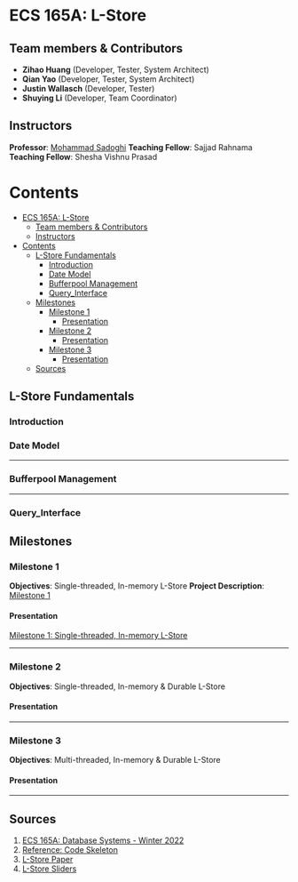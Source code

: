 # ECS 165A: L-Store

## Team members & Contributors
- **Zihao Huang** (Developer, Tester, System Architect)
- **Qian Yao** (Developer, Tester, System Architect)
- **Justin Wallasch** (Developer, Tester)
- **Shuying Li** (Developer, Team Coordinator)

## Instructors
**Professor**: [Mohammad Sadoghi](https://expolab.org/)
**Teaching Fellow**: Sajjad Rahnama
**Teaching Fellow**: Shesha Vishnu Prasad

# Contents 
- [ECS 165A: L-Store](#ecs-165a-l-store)
  - [Team members & Contributors](#team-members--contributors)
  - [Instructors](#instructors)
- [Contents](#contents)
  - [L-Store Fundamentals](#l-store-fundamentals)
    - [Introduction](#introduction)
    - [Date Model](#date-model)
    - [Bufferpool Management](#bufferpool-management)
    - [Query_Interface](#query_interface)
  - [Milestones](#milestones)
    - [Milestone 1](#milestone-1)
      - [Presentation](#presentation)
    - [Milestone 2](#milestone-2)
      - [Presentation](#presentation-1)
    - [Milestone 3](#milestone-3)
      - [Presentation](#presentation-2)
  - [Sources](#sources)

## L-Store Fundamentals
### Introduction

### Date Model

---
### Bufferpool Management

---
### Query_Interface

## Milestones
### Milestone 1
**Objectives**: Single-threaded, In-memory L-Store
**Project Description**: [Milestone 1](https://expolab.org/ecs165a-winter2022/milestones/Milestone1.pdf)

#### Presentation
[Milestone 1: Single-threaded, In-memory L-Store](https://docs.google.com/presentation/d/1xfVZv24Y0t1clj_643fu7V2vQSKsAg_whh3AqZNLI50/edit?usp=sharing)

---
### Milestone 2
**Objectives**: Single-threaded, In-memory & Durable L-Store
#### Presentation

---
### Milestone 3
**Objectives**: Multi-threaded, In-memory & Durable L-Store
#### Presentation

---
## Sources
1. [ECS 165A: Database Systems - Winter 2022](https://expolab.org/ecs165a-winter2022.html)
2. [Reference: Code Skeleton](https://github.com/msadoghi/165a-winter-2022)
3. [L-Store Paper](https://www.researchgate.net/publication/324150481_L-Store_A_Real-time_OLTP_and_OLAP_System)
4. [L-Store Sliders](https://expolab.org/papers/l-store-slides.pdf)
